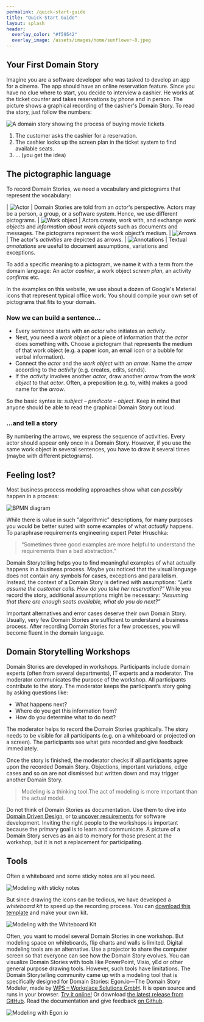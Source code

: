 ```yaml
---
permalink: /quick-start-guide
title: "Quick-Start Guide"
layout: splash
header: 
  overlay_color: "#f59542"
  overlay_image: /assets/images/home/sunflower-8.jpeg
---
```


## Your First Domain Story

Imagine you are a software developer who was tasked to develop an app for a cinema. The app should have an online reservation feature. Since you have no clue where to start, you decide to interview a cashier. He works at the ticket counter and takes reservations by phone and in person. The picture shows a graphical recording of the cashier's Domain Story. To read the story, just follow the numbers:

![A domain story showing the process of buying movie tickets](/assets/images/quick-start-guide/dst_egpm.png)

1. The customer asks the cashier for a reservation.
2. The cashier looks up the screen plan in the ticket system to find available seats.
3. ... (you get the idea)

## The pictographic language

To record Domain Stories, we need a vocabulary and pictograms that represent the vocabulary:

| ![Actor](/assets/images/quick-start-guide/icon_actor.png) | Domain Stories are told from an *actor*'s perspective. Actors may be a person, a group, or a software system. Hence, we use different pictograms.
| ![Work object](/assets/images/quick-start-guide/icon_work_object.png) | Actors create, work with, and exchange *work objects* and *information about work objects* such as documents and messages. The pictograms represent the work object’s medium.
| ![Arrows](/assets/images/quick-start-guide/icon_arrows.png) | The actor's *activities* are depicted as arrows.
| ![Annotations](/assets/images/quick-start-guide/icon_annotation.png) | Textual *annotations* are useful to document assumptions, variations and exceptions.

To add a specific meaning to a pictogram, we name it with a term from the domain language: An actor *cashier*, a work object *screen plan*, an activity *confirms* etc.

In the examples on this website, we use about a dozen of Google's Material icons that represent typical office work. You should compile your own set of pictograms that fits to your domain.

### Now we can build a sentence…

- Every sentence starts with an *actor* who initiates an *activity*.
- Next, you need a *work object* or a piece of information that the *actor* does something with. Choose a pictogram that represents the medium of that work object (e.g. a paper icon, an email icon or a bubble for verbal information).
- Connect the *actor* and the *work object* with an *arrow*. Name the *arrow* according to the *activity* (e.g. creates, edits, sends).
- If the *activity* involves another *actor*, draw another *arrow* from the *work object* to that *actor*. Often, a preposition (e.g. to, with) makes a good name for the *arrow*.

So the basic syntax is: *subject* – *predicate* – *object*. Keep in mind that anyone should be able to read the graphical Domain Story out loud.

### …and tell a story

By numbering the arrows, we express the sequence of activities. Every actor should appear only once in a Domain Story. However, if you use the same work object in several sentences, you have to draw it several times (maybe with different pictograms).

## Feeling lost?

Most business process modeling approaches show what can *possibly* happen in a process:

![BPMN diagram](/assets/images/quick-start-guide/control_flow.png)

While there is value in such "algorithmic" descriptions, for many purposes you would be better suited with some examples of what *actually* happens. To paraphrase requirements engineering expert Peter Hruschka:

> “Sometimes three good examples are more helpful to understand the requirements than a bad abstraction.”

Domain Storytelling helps you to find meaningful examples of what actually happens in a business process. Maybe you noticed that the visual language does not contain any symbols for cases, exceptions and parallelism. Instead, the context of a Domain Story is defined with assumptions: *“Let’s assume the customer calls. How do you take her reservation?”* While you record the story, additional assumptions might be necessary: *“Assuming that there are enough seats available, what do you do next?”*

Important alternatives and error cases deserve their own Domain Story. Usually, very few Domain Stories are sufficient to understand a business process. After recording Domain Stories for a few processes, you will become fluent in the domain language.

## Domain Storytelling Workshops

Domain Stories are developed in workshops. Participants include domain experts (often from several departments), IT experts and a moderator. The moderator communicates the purpose of the workshop. All participants contribute to the story. The moderator keeps the participant’s story going by asking questions like:

- What happens next?
- Where do you get this information from?
- How do you determine what to do next?

The moderator helps to record the Domain Stories graphically. The story needs to be visible for all participants (e.g. on a whiteboard or projected on a screen). The participants see what gets recorded and give feedback immediately.

Once the story is finished, the moderator checks if all participants agree upon the recorded Domain Story.  Objections, important variations, edge cases and so on are not dismissed but written down and may trigger another Domain Story.

> Modeling is a thinking tool.The act of modeling is more important than the actual model.

Do not think of Domain Stories as documentation. Use them to dive into [Domain Driven Design](./domain-driven-design.md), or [to uncover requirements](./requirements.md) for software development. Inviting the right people to the workshops is important because the primary goal is to learn and communicate. A picture of a Domain Story serves as an aid to memory for those present at the workshop, but it is not a replacement for participating.

## Tools

Often a whiteboard and some sticky notes are all you need.

![Modeling with sticky notes](/assets/images/quick-start-guide/sticky_notes.png)

But since drawing the icons can be tedious, we have developed a *whiteboard kit* to speed up the recording process. You can <a href="/assets/images/quick-start-guide/DST_Whiteboard-Kit.pdf" target="_blank">download this template</a> and make your own kit.

![Modeling with the Whiteboard Kit](/assets/images/quick-start-guide/whiteboard_kit.jpg)

Often, you want to model several Domain Stories in one workshop. But modeling space on whiteboards, flip charts and walls is limited. Digital modeling tools are an alternative. Use a projector to share the computer screen so that everyone can see how the Domain Story evolves. You can visualize Domain Stories with tools like PowerPoint, Visio, yEd or other general purpose drawing tools. However, such tools have limitations. The Domain Storytelling community came up with a modeling tool that is specifically designed for Domain Stories: Egon.io—The Domain Story Modeler, made by [WPS – Workplace Solutions GmbH](https://www.wps.de/en). It is open source and runs in your browser. <a href="https://egon.io" target="_blank">Try it online!</a> Or download <a href="https://github.com/WPS/domain-story-modeler/releases" target="_blank">the latest release from GitHub</a>. Read the documentation and give feedback <a href="https://github.com/WPS/domain-story-modeler" target="_blank">on Github</a>.

![Modeling with Egon.io](/assets/images/quick-start-guide/cinema_06.png)
